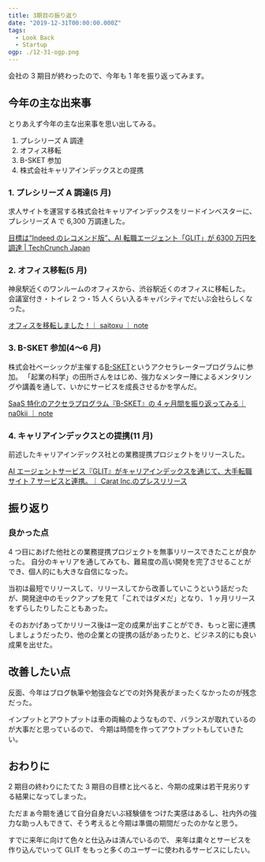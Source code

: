 ```yaml
---
title: 3期目の振り返り
date: "2019-12-31T00:00:00.000Z"
tags:
  - Look Back
  - Startup
ogp: ./12-31-ogp.png
---
```


会社の 3 期目が終わったので、今年も 1 年を振り返ってみます。

## 今年の主な出来事

とりあえず今年の主な出来事を思い出してみる。

1. プレシリーズ A 調達
1. オフィス移転
1. B-SKET 参加
1. 株式会社キャリアインデックスとの提携

### 1. プレシリーズ A 調達(5 月)

求人サイトを運営する株式会社キャリアインデックスをリードインベスターに、プレシリーズ A で 6,300 万調達した。

[目標は“Indeed のレコメンド版”、AI 転職エージェント「GLIT」が 6300 万円を調達 \| TechCrunch Japan](https://jp.techcrunch.com/2019/05/16/carat-fundraising-pre-series-a/)

### 2. オフィス移転(5 月)

神泉駅近くのワンルームのオフィスから、渋谷駅近くのオフィスに移転した。
会議室付き・トイレ 2 つ・15 人くらい入るキャパシティでだいぶ会社らしくなった。

[オフィスを移転しました！｜ saitoxu ｜ note](https://note.com/saitoxu/n/n3e9d884d3f45)

### 3. B-SKET 参加(4〜6 月)

株式会社ベーシックが主催する[B-SKET](https://b-sket.jp/)というアクセラレータープログラムに参加。
「起業の科学」の田所さんをはじめ、強力なメンター陣によるメンタリングや講義を通して、いかにサービスを成長させるかを学んだ。

[SaaS 特化のアクセラプログラム『B-SKET』の 4 ヶ月間を振り返ってみる｜ na0kii ｜ note](https://note.com/na0kii/n/n8246fc4a537b)

### 4. キャリアインデックスとの提携(11 月)

前述したキャリアインデックス社との業務提携プロジェクトをリリースした。

[AI エージェントサービス『GLIT』がキャリアインデックスを通じて、大手転職サイト 7 サービスと連携。｜ Carat Inc.のプレスリリース](https://prtimes.jp/main/html/rd/p/000000019.000023025.html)

## 振り返り

### 良かった点

4 つ目にあげた他社との業務提携プロジェクトを無事リリースできたことが良かった。
自分のキャリアを通してみても、難易度の高い開発を完了させることができ、個人的にも大きな自信になった。

当初は最短でリリースして、リリースしてから改善していこうという話だったが、開発途中のモックアップを見て「これではダメだ」となり、
1 ヶ月リリースをずらしたりしたこともあった。

そのおかげあってかリリース後は一定の成果が出すことができ、もっと密に連携しましょうだったり、他の企業との提携の話があったりと、ビジネス的にも良い成果を出せた。

## 改善したい点

反面、今年はブログ執筆や勉強会などでの対外発表がまったくなかったのが残念だった。

インプットとアウトプットは車の両輪のようなもので、バランスが取れているのが大事だと思っているので、
今期は時間を作ってアウトプットもしていきたい。

## おわりに

2 期目の終わりにたてた 3 期目の目標と比べると、今期の成果は若干見劣りする結果になってしまった。

ただまぁ今期を通じて自分自身だいぶ経験値をつけた実感はあるし、社内外の強力な助っ人もできて、そう考えると今期は準備の期間だったのかなと思う。

すでに来年に向けて色々と仕込みは済んでいるので、
来年は粛々とサービスを作り込んでいって GLIT をもっと多くのユーザーに使われるサービスにしたい。
